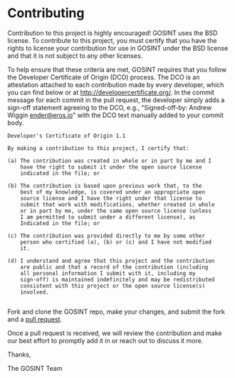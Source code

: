 # Contributing

Contribution to this project is highly encouraged!  GOSINT uses the BSD license. To contribute to this project, you must certify that you have the rights to license your contribution for use in GOSINT under the BSD license and that it is not subject to any other licenses.
 
To help ensure that these criteria are met, GOSINT requires that you follow the Developer Certificate of Origin (DCO) process. The DCO is an attestation attached to each contribution made by every developer, which you can find below or at http://developercertificate.org/. In the commit message for each commit in the pull request, the developer simply adds a sign-off statement agreeing to the DCO, e.g., “Signed-off-by: Andrew Wiggin <ender@eros.io>" with the DCO text manually added to your commit body.
 
``` 
Developer's Certificate of Origin 1.1
 
By making a contribution to this project, I certify that:
 
(a) The contribution was created in whole or in part by me and I
    have the right to submit it under the open source license
    indicated in the file; or
 
(b) The contribution is based upon previous work that, to the
    best of my knowledge, is covered under an appropriate open
    source license and I have the right under that license to  
    submit that work with modifications, whether created in whole
    or in part by me, under the same open source license (unless
    I am permitted to submit under a different license), as
    Indicated in the file; or
 
(c) The contribution was provided directly to me by some other
    person who certified (a), (b) or (c) and I have not modified
    it.
 
(d) I understand and agree that this project and the contribution
    are public and that a record of the contribution (including
    all personal information I submit with it, including my
    sign-off) is maintained indefinitely and may be redistributed
    consistent with this project or the open source license(s)
    involved.
    
```

Fork and clone the GOSINT repo, make your changes, and submit the fork and a [pull request][pr].

[pr]: https://github.com/ciscocsirt/gosint/compare/

Once a pull request is received, we will review the contribution and make our best effort to promptly add it in or reach out to discuss it more.

Thanks,

The GOSINT Team
